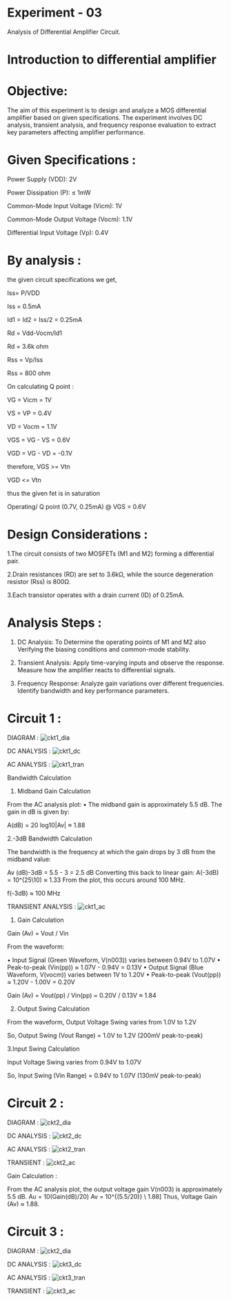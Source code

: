 # Experiment - 03
Analysis of Differential Amplifier Circuit.
# Introduction to differential amplifier 

# Objective:
The aim of this experiment is to design and analyze a MOS differential amplifier based on given specifications. The experiment involves DC analysis, transient analysis, and frequency response evaluation to extract key parameters affecting amplifier performance.

# Given Specifications :
Power Supply (VDD): 2V

Power Dissipation (P): ≤ 1mW

Common-Mode Input Voltage (Vicm): 1V

Common-Mode Output Voltage (Vocm): 1.1V

Differential Input Voltage (Vp): 0.4V

# By analysis :
the given circuit specifications we get,

Iss= P/VDD

Iss = 0.5mA

Id1 = Id2 = Iss/2 = 0.25mA

Rd = Vdd-Vocm/Id1

Rd = 3.6k ohm

Rss = Vp/Iss 

Rss = 800 ohm 

On calculating Q point :

VG = Vicm = 1V

VS = VP = 0.4V 

VD = Vocm = 1.1V

VGS = VG - VS = 0.6V

VGD = VG - VD = -0.1V

therefore, VGS >= Vtn

VGD <= Vtn

thus the given fet is in saturation 

Operating/ Q point (0.7V, 0.25mA) @ VGS = 0.6V

# Design Considerations :
1.The circuit consists of two MOSFETs (M1 and M2) forming a differential pair.

2.Drain resistances (RD) are set to 3.6kΩ, while the source degeneration resistor (Rss) is 800Ω.

3.Each transistor operates with a drain current (ID) of 0.25mA.


# Analysis Steps :

1. DC Analysis:
To Determine the operating points of M1 and M2 also Verifying the biasing conditions and common-mode stability.

2. Transient Analysis:
Apply time-varying inputs and observe the response.
Measure how the amplifier reacts to differential signals.

3. Frequency Response:
Analyze gain variations over different frequencies.
Identify bandwidth and key performance parameters.

# Circuit 1 :

DIAGRAM :
![ckt1_dia](https://github.com/user-attachments/assets/75013c09-ad96-4df1-9754-91a11e950119)


DC ANALYSIS :
![ckt1_dc](https://github.com/user-attachments/assets/8648a4ae-598e-45ed-9fb0-5d0ac7e88558)


AC ANALYSIS :
![ckt1_tran](https://github.com/user-attachments/assets/03e12e77-3405-46c1-84d4-1836ce7e2f98)

Bandwidth Calculation

1. Midband Gain Calculation
 
From the AC analysis plot:
• The midband gain is approximately 5.5 dB.
The gain in dB is given by:

A(dB) = 20 log10|Av| ≈ 1.88

2.-3dB Bandwidth Calculation

The bandwidth is the frequency at which the gain drops by 3 dB from the midband value:

Av (dB)-3dB = 5.5 - 3 = 2.5 dB 
Converting this back to linear gain: 
A(-3dB) = 10^(25\10) ≈ 1.33 
From the plot, this occurs around 100 MHz.

f(-3dB) ≈ 100 MHz


TRANSIENT ANALYSIS :
![ckt1_ac](https://github.com/user-attachments/assets/5a9ef40a-6742-490a-870b-d45f3029d73f)

1. Gain Calculation

Gain (Av) = Vout / Vin

From the waveform:

• Input Signal (Green Waveform, V(n003)) varies between 0.94V to 1.07V
• Peak-to-peak (Vin(pp)) ≈ 1.07V - 0.94V = 0.13V
• Output Signal (Blue Waveform, V(vocm)) varies between 1V to 1.20V
• Peak-to-peak (Vout(pp)) ≈ 1.20V - 1.00V = 0.20V

Gain (Av) = Vout(pp) / Vin(pp) = 0.20V / 0.13V ≈ 1.84



2. Output Swing Calculation

From the waveform, Output Voltage Swing varies from 1.0V to 1.2V

So, Output Swing (Vout Range) = 1.0V to 1.2V (200mV peak-to-peak)

3.Input Swing Calculation

Input Voltage Swing varies from 0.94V to 1.07V

So, Input Swing (Vin Range) = 0.94V to 1.07V (130mV peak-to-peak)




# Circuit 2 :

DIAGRAM :
![ckt2_dia](https://github.com/user-attachments/assets/9423fb47-d3c6-4d66-9548-eeb04633119d)


DC ANALYSIS :
![ckt2_dc](https://github.com/user-attachments/assets/b4334d06-300b-48f1-b002-9c5ba3ab7600)


AC ANALYSIS :
![ckt2_tran](https://github.com/user-attachments/assets/75a3ce62-4465-4f2b-a7f7-23299bf19dff)


TRANSIENT :
![ckt2_ac](https://github.com/user-attachments/assets/25add486-3a2a-4985-8380-f6544d591b78)

Gain Calculation :

From the AC analysis plot, the output voltage gain V(n003) is approximately 5.5 dB.
Αυ = 10(Gain(dB)/20)
Av = 10^{(5.5/20)} \ 1.88]
Thus, Voltage Gain (Av) ≈ 1.88.



# Circuit 3 :

DIAGRAM :
![ckt2_dia](https://github.com/user-attachments/assets/899a83d7-bb16-4292-988a-8fd3b17eaf2b)


DC ANALYSIS :
![ckt3_dc](https://github.com/user-attachments/assets/60ee2eb4-9446-42a7-8830-6e052b1c7e65)


AC ANALYSIS :
![ckt3_tran](https://github.com/user-attachments/assets/f164e8a1-13b5-475d-a44c-6761082ba487)


TRANSIENT :
![ckt3_ac](https://github.com/user-attachments/assets/0dad0625-9deb-4bd1-8d40-4270f3c764c1)
